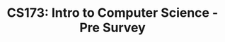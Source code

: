 ---
layout: quiz
permalink: /Quizzes/PreSurvey
title: "CS173: Intro to Computer Science - Pre Survey"
excerpt: "CS173: Intro to Computer Science - Pre Survey"

info:
    email: "billmongan@gmail.com"
    action: "http://192.204.148.92:8082/"
    
    points: 0
    quizname: "Welcome Survey"
    enctype: "multipart/form-data"
    
    questions:
      - text: "CS173"
        label: coursename
        visible: false
      - text: "What is your name?"
        label: "name"
        visible: true
      - text: "What device(s), if any, do you use to connect to the Internet from home?"
        label: "devices"
        visible: true
      
tags:
  - warmup
  
---